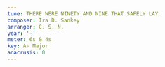 ```yaml
---
tune: THERE WERE NINETY AND NINE THAT SAFELY LAY
composer: Ira D. Sankey
arranger: C. S. N.
year: '-'
meter: 6s & 4s
key: A♭ Major
anacrusis: 0
---
```

